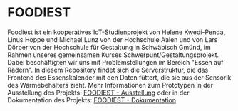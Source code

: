 # FOODIEST
Foodiest ist ein kooperatives IoT-Studienprojekt von Helene Kwedi-Penda, Linus Hoppe und Michael Lunz von der Hochschule Aalen und von Lars Dörper von der Hochschule für Gestaltung in Schwäbisch Gmünd, im Rahmen unseres gemeinsamen Kurses Schwerpunt/Gestaltungsprojekt. Dabei beschäftigten wir uns mit Problemstellungen im Bereich "Essen auf Rädern". In diesem Repository findet sich die Serverstruktur, die das Frontend des Essenskalender mit den Daten füttert, die sie aus der Sensorik des Wärmebehälters zieht. Mehr Informationen zum Prototypen in der Ausstellung des Projekts: 
[FOODIEST - Ausstellung](https://ausstellung.hfg-gmuend.de/w-2021/projekte/foodiest)
oder in der Dokumentation des Projekts: 
[FOODIEST - Dokumentation](https://projects.hfg-gmuend.de/2021-iot4-iota4-schwerpunkte-i/essen-auf-radern/capters)
